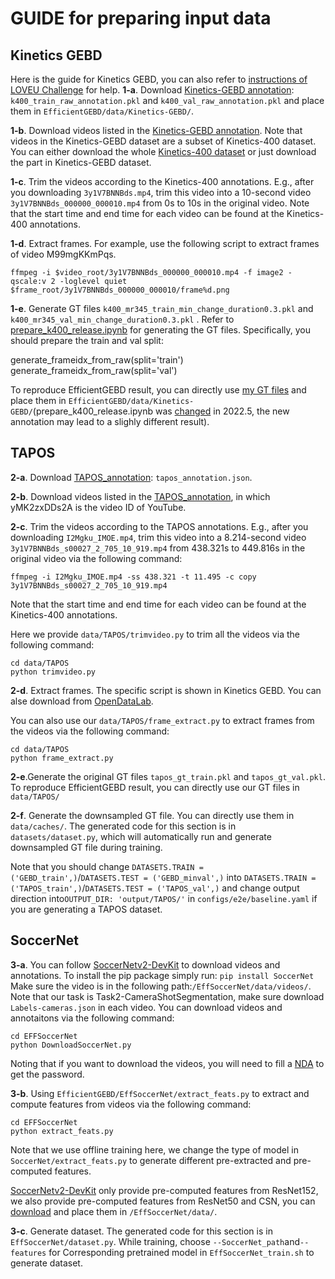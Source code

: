 ﻿# GUIDE for preparing input data

## **Kinetics GEBD**
Here is the guide for Kinetics GEBD, you can also refer to [instructions of LOVEU Challenge](https://github.com/StanLei52/GEBD/blob/main/INSTRUCTIONS.md) for help. 
**1-a**. Download [Kinetics-GEBD annotation](https://drive.google.com/drive/folders/1AlPr63Q9D-HAGc5bOUNTzjCiWOC1a3xo): `k400_train_raw_annotation.pkl` and `k400_val_raw_annotation.pkl` and place them in `EfficientGEBD/data/Kinetics-GEBD/`.

**1-b**. Download videos listed in the [Kinetics-GEBD annotation](https://drive.google.com/drive/folders/15nvSPpogyCYaPCdd4bNw5AkWVsb_kYYn?usp=drive_link). 
Note that videos in the Kinetics-GEBD dataset are a subset of Kinetics-400 dataset. You can either download the whole [Kinetics-400 dataset](https://drive.google.com/drive/folders/15nvSPpogyCYaPCdd4bNw5AkWVsb_kYYn?usp=drive_link) or just download the part in Kinetics-GEBD dataset.

**1-c**. Trim the videos according to the Kinetics-400 annotations. E.g., after you downloading `3y1V7BNNBds.mp4`, trim this video into a 10-second video `3y1V7BNNBds_000000_000010.mp4` from 0s to 10s in the original video. Note that the start time and end time for each video can be found at the Kinetics-400 annotations.

**1-d**. Extract frames. For example, use the following script to extract frames of video M99mgKKmPqs.
```
ffmpeg -i $video_root/3y1V7BNNBds_000000_000010.mp4 -f image2 -qscale:v 2 -loglevel quiet $frame_root/3y1V7BNNBds_000000_000010/frame%d.png
```

**1-e**. Generate GT files `k400_mr345_train_min_change_duration0.3.pkl` and `k400_mr345_val_min_change_duration0.3.pkl` . Refer to [prepare_k400_release.ipynb](https://github.com/StanLei52/GEBD/blob/main/data/export/prepare_k400_release.ipynb) for generating the GT files. Specifically, you should prepare the train and val split:

generate_frameidx_from_raw(split='train')
generate_frameidx_from_raw(split='val')

To reproduce EfficientGEBD result, you can directly use [my GT files](https://drive.google.com/drive/folders/10daNvdsW1phKg9POh_gGhXQctel_eF3t?usp=sharing) and place them in `EfficientGEBD/data/Kinetics-GEBD/`(prepare_k400_release.ipynb was [changed](https://github.com/StanLei52/GEBD/issues/3) in 2022.5, the new annotation may lead to a slighly different result).

## **TAPOS**
**2-a**. Download [TAPOS_annotation](https://drive.google.com/file/d/1zdr7FmZpCyg-wNU9TXy0sVnEYgwGrsXw/view?usp=drive_link): `tapos_annotation.json`.

**2-b**. Download videos listed in the  [TAPOS_annotation](https://drive.google.com/drive/folders/1AlPr63Q9D-HAGc5bOUNTzjCiWOC1a3xo), in which yMK2zxDDs2A is the video ID of YouTube.

**2-c**. Trim the videos according to the TAPOS annotations. E.g., after you downloading `I2Mgku_IMOE.mp4`, trim this video into a 8.214-second video `3y1V7BNNBds_s00027_2_705_10_919.mp4` from 438.321s to 449.816s in the original video via the following command:
```
ffmpeg -i I2Mgku_IMOE.mp4 -ss 438.321 -t 11.495 -c copy 3y1V7BNNBds_s00027_2_705_10_919.mp4
```
 Note that the start time and end time for each video can be found at the Kinetics-400 annotations.
 
Here we provide  `data/TAPOS/trimvideo.py` to trim all the videos via the following command:
```
cd data/TAPOS
python trimvideo.py
```

**2-d**. Extract frames. The specific script is shown in Kinetics GEBD. You can alse download from [OpenDataLab](https://opendatalab.com/OpenDataLab/TAPOS/tree/main).

You can also use our `data/TAPOS/frame_extract.py` to extract frames from the videos via the following command:
```
cd data/TAPOS
python frame_extract.py
```

**2-e**.Generate the original GT files `tapos_gt_train.pkl` and `tapos_gt_val.pkl`.  To reproduce EfficientGEBD result, you can directly use our GT files in `data/TAPOS/`

**2-f**. Generate the downsampled GT file.  You can directly use  them in `data/caches/`. The generated code for this section is in `datasets/dataset.py`, which will automatically run and generate downsampled GT file during training.

Note that you should change `DATASETS.TRAIN = ('GEBD_train',)`/`DATASETS.TEST = ('GEBD_minval',)` into `DATASETS.TRAIN = ('TAPOS_train',)`/`DATASETS.TEST = ('TAPOS_val',)`  and change output direction into`OUTPUT_DIR: 'output/TAPOS/'` in `configs/e2e/baseline.yaml` if you are generating a TAPOS dataset.

## **SoccerNet**

**3-a**. You can follow [SoccerNetv2-DevKit](https://github.com/SilvioGiancola/SoccerNetv2-DevKit?tab=readme-ov-file) to download videos and annotations. To install the pip package simply run:
`pip install SoccerNet`
Make sure the video is in the following path:`/EffSoccerNet/data/videos/`. Note that our task is Task2-CameraShotSegmentation, make sure download `Labels-cameras.json` in each video. 
You can download videos and annotaitons via the following command:
```
cd EFFSoccerNet
python DownloadSoccerNet.py
```
Noting that if you want to download the videos, you will need to fill a  [NDA](https://www.soccer-net.org/) to get the password.

**3-b**. Using `EfficientGEBD/EffSoccerNet/extract_feats.py` to extract and compute features from videos via the following command:
```
cd EFFSoccerNet
python extract_feats.py
```
 Note that we use offline training here, we change the type of model in `SoccerNet/extract_feats.py` to generate different pre-extracted and pre-computed features. 
 
 [SoccerNetv2-DevKit](https://github.com/SilvioGiancola/SoccerNetv2-DevKit?tab=readme-ov-file) only provide pre-computed features from ResNet152, we also provide pre-computed features from ResNet50 and CSN, you can  [download]() and place them in `/EffSoccerNet/data/`.

**3-c**.  Generate dataset.  The generated code for this section is in `EffSoccerNet/dataset.py`. While training, choose `--SoccerNet_path`and`--features` for Corresponding pretrained model  in `EffSoccerNet_train.sh` to generate dataset.
